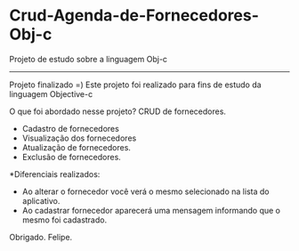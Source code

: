 # Crud-Agenda-de-Fornecedores-Obj-c
Projeto de estudo sobre a linguagem Obj-c

----

Projeto finalizado =)
Este projeto foi realizado para fins de estudo da linguagem Objective-c

O que foi abordado nesse projeto?
CRUD de fornecedores.
- Cadastro de fornecedores
- Visualização dos fornecedores
- Atualização de fornecedores.
- Exclusão de fornecedores.

*Diferenciais realizados:
- Ao alterar o fornecedor você verá o mesmo selecionado na lista do aplicativo.
- Ao cadastrar fornecedor aparecerá uma mensagem informando que o mesmo foi cadastrado.


Obrigado.
Felipe.
